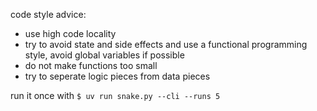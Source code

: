code style advice:

- use high code locality
- try to avoid state and side effects and use a functional programming style, avoid global variables if possible
- do not make functions too small
- try to seperate logic pieces from data pieces

run it once with `$ uv run snake.py --cli --runs 5`
